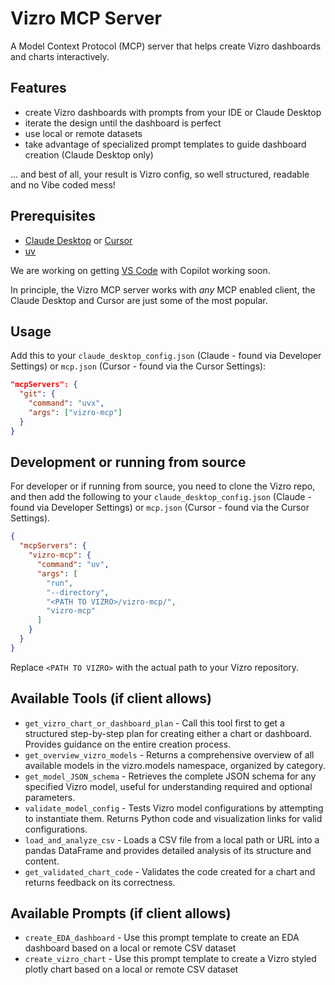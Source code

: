 # Vizro MCP Server

A Model Context Protocol (MCP) server that helps create Vizro dashboards and charts interactively.

## Features

- create Vizro dashboards with prompts from your IDE or Claude Desktop
- iterate the design until the dashboard is perfect
- use local or remote datasets
- take advantage of specialized prompt templates to guide dashboard creation (Claude Desktop only)

... and best of all, your result is Vizro config, so well structured, readable and no Vibe coded mess!

## Prerequisites

- [Claude Desktop](https://claude.ai/download) or [Cursor](https://www.cursor.com/downloads)
- [uv](https://docs.astral.sh/uv/getting-started/installation/)

We are working on getting [VS Code](https://code.visualstudio.com/) with Copilot working soon.

In principle, the Vizro MCP server works with _any_ MCP enabled client, the Claude Desktop and Cursor are just some of the most popular.


## Usage

Add this to your `claude_desktop_config.json` (Claude - found via Developer Settings) or `mcp.json` (Cursor - found via the Cursor Settings):

```json
"mcpServers": {
  "git": {
    "command": "uvx",
    "args": ["vizro-mcp"]
  }
}
```

## Development or running from source

For developer or if running from source, you need to clone the Vizro repo, and then add the following to your `claude_desktop_config.json` (Claude - found via Developer Settings) or `mcp.json` (Cursor - found via the Cursor Settings).

```json
{
  "mcpServers": {
    "vizro-mcp": {
      "command": "uv",
      "args": [
        "run",
        "--directory",
        "<PATH TO VIZRO>/vizro-mcp/",
        "vizro-mcp"
      ]
    }
  }
}
```
Replace `<PATH TO VIZRO>` with the actual path to your Vizro repository.


## Available Tools (if client allows)

- `get_vizro_chart_or_dashboard_plan` - Call this tool first to get a structured step-by-step plan for creating either a chart or dashboard. Provides guidance on the entire creation process.
- `get_overview_vizro_models` - Returns a comprehensive overview of all available models in the vizro.models namespace, organized by category.
- `get_model_JSON_schema` - Retrieves the complete JSON schema for any specified Vizro model, useful for understanding required and optional parameters.
- `validate_model_config` - Tests Vizro model configurations by attempting to instantiate them. Returns Python code and visualization links for valid configurations.
- `load_and_analyze_csv` - Loads a CSV file from a local path or URL into a pandas DataFrame and provides detailed analysis of its structure and content.
- `get_validated_chart_code` - Validates the code created for a chart and returns feedback on its correctness.

## Available Prompts (if client allows)

- `create_EDA_dashboard` - Use this prompt template to create an EDA dashboard based on a local or remote CSV dataset
- `create_vizro_chart` - Use this prompt template to create a Vizro styled plotly chart based on a local or remote CSV dataset